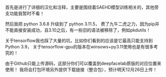 首先是进行了详细的汉化和注释，主要是围绕着SAEHD模型训练相关的，其他旁支功能我暂时不看！

然后我把 python 3.6.8 升级到了 python 3.11.5，
费了九牛二虎之力，因为pip并不能直接安装成功，且3.10之后，有一些旧的语法被移除了，例如pkdutils！

关于tensorflow我也踩了大量的坑，比如你们看到的应该是它最高只能支持到 Python 3.9，
关于tensorflow-gpu的版本在winsows+py3.11使用也是有很多考究的！

由于Github只能上传源码，这部分你们可以覆盖到deepfacelab原版的对应位置来使用！
我将会打包环境另外提供下载链接（整合包），预计明天12月26日上传！
